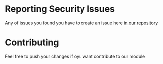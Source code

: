 # Reporting Security Issues
Any of issues you found you have to create an issue here [in our repository](https://github.com/mageprocommunity/extended-wishlist/)

# Contributing
Feel free to push your changes if oyu want contribute to our module